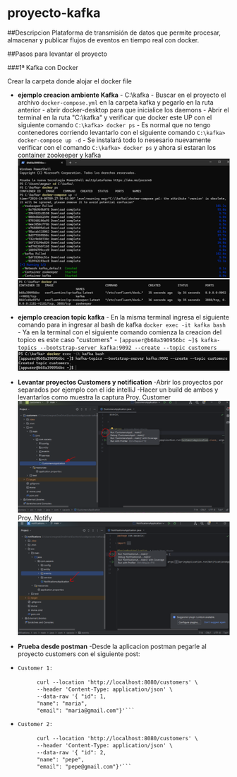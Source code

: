 # proyecto-kafka

##Descripcion
Plataforma de transmisión de datos que permite procesar, almacenar y publicar flujos de eventos en tiempo real con docker.

##Pasos para levantar el proyecto

###1ª Kafka con Docker

Crear la carpeta donde alojar el docker file

- **ejemplo creacion ambiente Kafka**
		- C:\kafka
		- Buscar en el proyecto el archivo `docker-compose.yml` en la carpeta kafka y pegarlo en la ruta anterior
		- abrir docker-desktop para que inicialice los daemons
		- Abrir el terminal en la ruta "C:\kafka" y verificar que docker este UP con el siguiente comando `C:\kafka> docker ps`
		- Es normal que no tengo contenedores corriendo levantarlo con el siguiente comando `C:\kafka> docker-compose up -d`
		- Se instalará todo lo nesesario nuevamente verificar con el comando `C:\kafka> docker ps` y ahora si estaran los container zookeeper y kafka
		![Captura-docker-up](Captura-docker-up.PNG)
        ![Captura-docker-up-2](Captura-docker-up-2.PNG)

- **ejemplo creacion topic kafka**
		- En la misma terminal ingresa el siguiente comando para in ingresar al bash de kafka `docker exec -it kafka bash`
		- Ya en la terminal con el siguiente comando comienza la creacion del topico es este caso "customers"
		- `[appuser@b68a390956bc ~]$ kafka-topics --bootstrap-server kafka:9092 --create --topic customers`
		![Captura-docker-create-topic](Captura-docker-create-topic.PNG)
		
- **Levantar proyectos Customers y notification**
		-Abrir los proyectos por separados por ejemplo con el ide intelliJ
		-Hacer un build de ambos y levantarlos como muestra la captura
		Proy. Customer
		![Captura-star-proy-customers](Captura-star-proy-customers.PNG)
		Proy. Notify
		![Captura-star-proy-notify](Captura-star-proy-notify.PNG)
		
- **Prueba desde postman**
		-Desde la aplicacion postman pegarle al proyecto customers con el siguiente post:
		
- ``` 
  Customer 1:
  
		curl --location 'http://localhost:8080/customers' \
		--header 'Content-Type: application/json' \
		--data-raw '{ "id": 1,
		"name": "maria",
		"email": "maria@gmail.com"}'```

- ```
  Customer 2:
  
		curl --location 'http://localhost:8080/customers' \
		--header 'Content-Type: application/json' \
		--data-raw '{ "id": 2,
		"name": "pepe",
		"email": "pepe@gmail.com"}'```